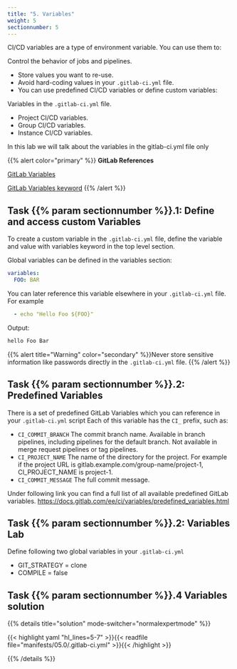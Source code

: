 ```yaml
---
title: "5. Variables"
weight: 5
sectionnumber: 5
---
```


CI/CD variables are a type of environment variable. You can use them to:

Control the behavior of jobs and pipelines.

* Store values you want to re-use.
* Avoid hard-coding values in your `.gitlab-ci.yml` file.
* You can use predefined CI/CD variables or define custom variables:

Variables in the `.gitlab-ci.yml` file.

* Project CI/CD variables.
* Group CI/CD variables.
* Instance CI/CD variables.

In this lab we will talk about the variables in the gitlab-ci.yml file only

{{% alert color="primary" %}}
**GitLab References**

[GitLab Variables](https://docs.gitlab.com/ee/ci/variables/)

[GitLab Variables keyword](https://docs.gitlab.com/ee/ci/yaml/README.html#variables)
{{% /alert %}}



## Task {{% param sectionnumber %}}.1: Define and access custom Variables

To create a custom variable in the `.gitlab-ci.yml` file, define the variable and value with variables keyword in the top level section.

Global variables can be defined in the variables section:
```yaml
variables:
  FOO: BAR
```

You can later reference this variable elsewhere in your `.gitlab-ci.yml` file. For example
```yaml
  - echo "Hello Foo ${FOO}"
```

Output:
```bash
hello Foo Bar
```
{{% alert title="Warning" color="secondary" %}}Never store sensitive information like passwords directly in the `.gitlab-ci.yml` file. {{% /alert %}}
<!-- TODO -->

## Task {{% param sectionnumber %}}.2: Predefined Variables


There is a set of predefined GitLab Variables which you can reference in your `.gitlab-ci.yml` script
Each of this variable has the `CI_` prefix, such as:

* `CI_COMMIT_BRANCH` The commit branch name. Available in branch pipelines, including pipelines for the default branch. Not available in merge request pipelines or tag pipelines.
* `CI_PROJECT_NAME` The name of the directory for the project. For example if the project URL is gitlab.example.com/group-name/project-1, CI_PROJECT_NAME is project-1.
* `CI_COMMIT_MESSAGE` The full commit message.

Under following link you can find a full list of all available predefined GitLab variables.
https://docs.gitlab.com/ee/ci/variables/predefined_variables.html


## Task {{% param sectionnumber %}}.2: Variables Lab

Define following two global variables in your `.gitlab-ci.yml`

* GIT_STRATEGY = clone
* COMPILE = false
<!-- TODO explain what those variables are used for -->


## Task {{% param sectionnumber %}}.4 Variables solution

{{% details title="solution" mode-switcher="normalexpertmode" %}}

{{< highlight yaml "hl_lines=5-7" >}}{{< readfile file="manifests/05.0/.gitlab-ci.yml" >}}{{< /highlight >}}

{{% /details %}}
